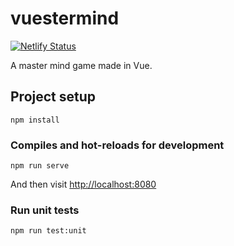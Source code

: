 # vuestermind

[![Netlify Status](https://api.netlify.com/api/v1/badges/970bb13e-0fd0-4047-b72f-250fe3456255/deploy-status)](https://app.netlify.com/sites/vuestermind/deploys)

A master mind game made in Vue.

## Project setup
```
npm install
```

### Compiles and hot-reloads for development
```
npm run serve
```

And then visit [http://localhost:8080](http://localhost:8080)

### Run unit tests
```
npm run test:unit
```

